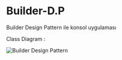 # Builder-D.P

Builder Design Pattern ile konsol uygulaması 

Class Diagram :

![Builder Design Pattern](https://user-images.githubusercontent.com/37370113/39489391-041f3ef6-4d8e-11e8-94d0-f7fa6c33b02f.JPG)
